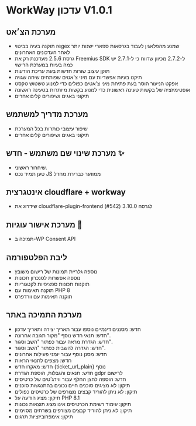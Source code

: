 # WorkWay עדכון V1.0.1
## מערכת הצ׳אט
- תוקנה בעיה בביטוי regex שמנע מהפלאגין לעבוד בגרסאות ספארי ישנות יותר לאחר העדכונים האחרונים
- גרסת 2.5.6 מעדכנת רק את Freemius SDK ל-2.7.2 מכיוון שדווח כי ל-2.7.1 יש כמה בעיות במערכת הרישוי
- תוקן עיצוב שורות חדשות בעת עריכת הודעות
- תיקנו בעיות אפשריות עם מיני צ'אטים שפותחים שיחה שגויה
- אפקט הניעור הוסר בעת פתיחת מיני צ'אטים כפולים כדי למנוע טשטוש טקסט
- אופטימיזציה של בקשות טעינה ראשונית כדי למנוע בקשות מיותרות בטעינה ראשונה
- תיקוני באגים ושיפורים קלים אחרים
## מערכת מדריך למשתמש
- שיפור עיצובי כותרות בכל המערכת
- תיקוני באגים ושיפורים קלים אחרים
## מערכת שינוי שם משתמש - חדש ✨
- שיחרור ראשוני.
- טען תמיד נכס JS ממוזער כברירת מחדל
## אינטגרצית cloudflare + workway
- שידרוג את cloudflare-plugin-frontend לגרסה 3.10.0 (#542)
## מערכת אישור עוגיות 🍪
- תמיכה ב-WP Consent API
## ליבת הפלטפורמה
- נוספה גלריית תמונות של רישום משובץ
- נוספה אפשרות לסנכרון תכונות
- תוקנות תכונות ספציפיות לקטגוריות
- תוקנה תאימות עם PHP 8
- תוקנה תאימות עם וורדפרס
## מערכת התמיכה באתר
* חדש: מסננים דינמיים נוספו עבור תאריך יצירה ותאריך עדכון
* חדש: תנאי חדש נוסף "מקור תגובה אחרונה".
* חדש: הגדרת מראה עבור כפתור "השב וסגור".
* חדש: הגדרה להשבית כפתור "השב וסגור".
* חדש: מסנן נוסף עבור יומני פעילות אחרונים
* חדש: מצפים לתנאי הראות
* חדש: מאקרו חדש {ticket_url_plain} נוסף
* חדש: תנאים והגבלות, הוספת הגדרת gdpr לרישום
* חדש: הוספה לחצן החלף עבור ווידג'טים של כרטיסים
* תיקון: לא מציגים סוכנים חיים נכונים בהתנגשות סוכנים
* תיקון: לא ניתן להוריד קבצים מצורפים של כרטיסים כפולים
* תיקון: מציג הודעה על PHP 8.1
* תיקון: עימוד רשימת הכרטיסים אינו מציג תוצאות נכונות
* תיקון: לא ניתן להוריד קבצים מצורפים בשרתים מסוימים
* תיקון: אימפרוביזציות תרגום